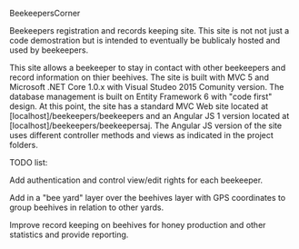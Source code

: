 BeekeepersCorner

Beekeepers registration and records keeping site. This site is not not just a code demostration but is intended to eventually be bublicaly hosted and used by beekeepers.

This site allows a beekeeper to stay in contact with other beekeepers and record information on thier beehives. The site is built with MVC 5 and Microsoft .NET Core 1.0.x with Visual Studeo 2015 Comunity version. The database management is built on Entity Framework 6 with "code first" design. At this point, the site has a standard MVC Web site located at [localhost]/beekeepers/beekeepers and an Angular JS 1 version located at [localhost]/beekeepers/beekeepersaj. The Angular JS version of the site uses different controller methods and views as indicated in the project folders.

TODO list:

Add authentication and control view/edit rights for each beekeeper.

Add in a "bee yard" layer over the beehives layer with GPS coordinates to group beehives in relation to other yards.

Improve record keeping on beehives for honey production and other statistics and provide reporting.
